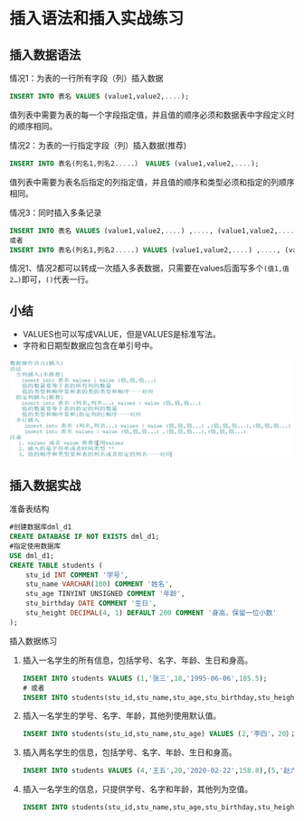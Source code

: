 # 插入语法和插入实战练习

## 插入数据语法

情况1：为表的一行所有字段（列）插入数据

```sql
INSERT INTO 表名 VALUES (value1,value2,....);
```

值列表中需要为表的每一个字段指定值，并且值的顺序必须和数据表中字段定义时的顺序相同。



情况2：为表的一行指定字段（列）插入数据(推荐)

```sql
INSERT INTO 表名(列名1,列名2.....） VALUES (value1,value2,....);
```

值列表中需要为表名后指定的列指定值，并且值的顺序和类型必须和指定的列顺序相同。



情况3：同时插入多条记录

```sql
INSERT INTO 表名 VALUES (value1,value2,....) ,...., (value1,value2,....);
或者
INSERT INTO 表名(列名1,列名2.....) VALUES (value1,value2,....) ,...., (value1,value2,....);
```

情况1、情况2都可以转成一次插入多表数据，只需要在values后面写多个`(值1,值2…)`即可，`()`代表一行。

## 小结

- VALUES也可以写成VALUE，但是VALUES是标准写法。
- 字符和日期型数据应包含在单引号中。

![image-20240923131850475](./attachments/image-20240923131850475.png)

## 插入数据实战

准备表结构

```sql
#创建数据库dml_d1
CREATE DATABASE IF NOT EXISTS dml_d1;
#指定使用数据库
USE dml_d1;
CREATE TABLE students (
    stu_id INT COMMENT '学号',
    stu_name VARCHAR(100) COMMENT '姓名',
    stu_age TINYINT UNSIGNED COMMENT '年龄',
    stu_birthday DATE COMMENT '生日',
    stu_height DECIMAL(4, 1) DEFAULT 200 COMMENT '身高，保留一位小数'
);
```

插入数据练习

1. 插入一名学生的所有信息，包括学号、名字、年龄、生日和身高。 

   ```sql
   INSERT INTO students VALUES (1,'张三',18,'1995-06-06',185.5);
   # 或者
   INSERT INTO students(stu_id,stu_name,stu_age,stu_birthday,stu_height) VALUES (1,'张三',18,'1995-06-06',185.5);
   ```

2. 插入一名学生的学号、名字、年龄，其他列使用默认值。 

   ```sql
   INSERT INTO students(stu_id,stu_name,stu_age) VALUES (2,'李四'，20）；
   ```

3. 插入两名学生的信息，包括学号、名字、年龄、生日和身高。 

   ```sql
   INSERT INTO students VALUES (4,'王五',20,'2020-02-22',158.8),(5,'赵六',20,'2070-02-22',198.8)；
   ```

4. 插入一名学生的信息，只提供学号、名字和年龄，其他列为空值。

   ```sql
   INSERT INTO students(stu_id,stu_name,stu_age,stu_birthday,stu_height) VALUES (6,'王麻子'，20，NULL,NULL）；
   ```

   